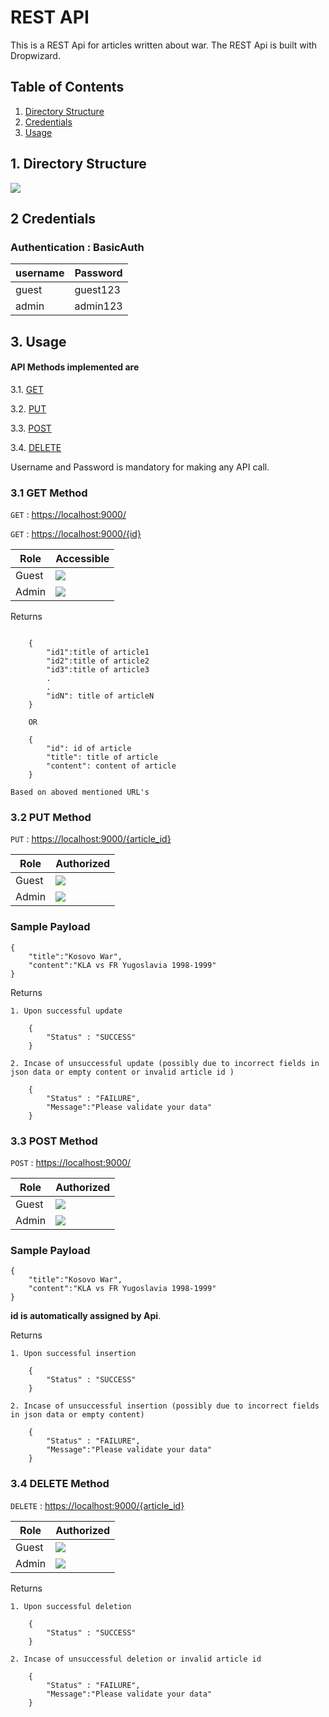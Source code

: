 # REST API

This is a REST Api for articles written about war.
The REST Api is built with Dropwizard.

## Table of Contents
1. [Directory Structure](#dir)
2. [Credentials](#credentials)
3. [Usage](#use)

## 1. Directory Structure
<a name="dir"></a>
![](C:\Users\raksh\Desktop\tree.png)

<div style="page-break-after: always;"></div>

## 2 Credentials
<a name="credentials"></a>

### Authentication : <strong>BasicAuth</strong>

| username  | Password |
| -------------|-------------|
| guest  | guest123|
| admin  | admin123|

## 3. Usage
<a name="use"></a>
#### API Methods implemented are
3.1. [GET](#get)

3.2. [PUT](#put)

3.3. [POST](#post)

3.4. [DELETE](#del)

Username and Password is mandatory for making any API call.

### 3.1 GET Method
<a name="get"></a>
`GET` : <https://localhost:9000/>

`GET` : <https://localhost:9000/{id}>

| Role  | Accessible |
|  -------------  | -------------       |
| Guest  | ![](https://img.icons8.com/fluent/32/000000/checked-2.png)|
| Admin  | ![](https://img.icons8.com/fluent/32/000000/checked-2.png)|

Returns
```

    {
        "id1":title of article1
        "id2":title of article2
        "id3":title of article3
        .
        .
        "idN": title of articleN
    }
    
    OR
    
    {
        "id": id of article
        "title": title of article
        "content": content of article
    }
    
Based on aboved mentioned URL's
```

### 3.2 PUT Method
<a name="put"></a>
`PUT` : <https://localhost:9000/{article_id}>

| Role  | Authorized |
|  -------------  | -------------       |
| Guest  | ![](https://img.icons8.com/ios-filled/32/ffffff/cancel.png)|
| Admin  | ![](https://img.icons8.com/fluent/32/000000/checked-2.png)|

### Sample Payload
```
{
    "title":"Kosovo War",
    "content":"KLA vs FR Yugoslavia 1998-1999"
}
```
Returns

```
1. Upon successful update

    {
        "Status" : "SUCCESS"
    }
    
2. Incase of unsuccessful update (possibly due to incorrect fields in json data or empty content or invalid article id )

    {
        "Status" : "FAILURE",
        "Message":"Please validate your data"
    }

```

<div style="page-break-after: always;"></div>

### 3.3 POST Method
<a name="post"></a>
`POST` : <https://localhost:9000/>

| Role  | Authorized |
|  -------------  | -------------       |
| Guest  | ![](https://img.icons8.com/ios-filled/32/ffffff/cancel.png)|
| Admin  | ![](https://img.icons8.com/fluent/32/000000/checked-2.png)|

### Sample Payload
```
{
    "title":"Kosovo War",
    "content":"KLA vs FR Yugoslavia 1998-1999"
}
```
<strong>id is automatically assigned by Api</strong>.


Returns

```
1. Upon successful insertion

    {
        "Status" : "SUCCESS"
    }
    
2. Incase of unsuccessful insertion (possibly due to incorrect fields in json data or empty content)

    {
        "Status" : "FAILURE",
        "Message":"Please validate your data"
    }

```
<div style="page-break-after: always;"></div>

### 3.4 DELETE Method
<a name="del"></a>
`DELETE` : <https://localhost:9000/{article_id}>

| Role  | Authorized |
|  -------------  | -------------       |
| Guest  | ![](https://img.icons8.com/ios-filled/32/ffffff/cancel.png)|
| Admin  | ![](https://img.icons8.com/fluent/32/000000/checked-2.png)|

Returns

```
1. Upon successful deletion

    {
        "Status" : "SUCCESS"
    }
    
2. Incase of unsuccessful deletion or invalid article id

    {
        "Status" : "FAILURE",
        "Message":"Please validate your data"
    }
```
